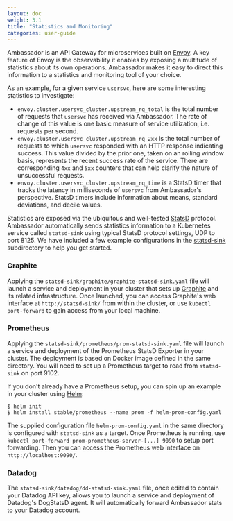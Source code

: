 ```yaml
---
layout: doc
weight: 3.1
title: "Statistics and Monitoring"
categories: user-guide
---
```

Ambassador is an API Gateway for microservices built on [Envoy](https://lyft.github.io/envoy/). A key feature of Envoy is the observability it enables by exposing a multitude of statistics about its own operations. Ambassador makes it easy to direct this information to a statistics and monitoring tool of your choice.

As an example, for a given service `usersvc`, here are some interesting statistics to investigate:

- `envoy.cluster.usersvc_cluster.upstream_rq_total` is the total number of requests that `usersvc` has received via Ambassador. The rate of change of this value is one basic measure of service utilization, i.e. requests per second.
- `envoy.cluster.usersvc_cluster.upstream_rq_2xx` is the total number of requests to which `usersvc` responded with an HTTP response indicating success. This value divided by the prior one, taken on an rolling window basis, represents the recent success rate of the service. There are corresponding `4xx` and `5xx` counters that can help clarify the nature of unsuccessful requests.
- `envoy.cluster.usersvc_cluster.upstream_rq_time` is a StatsD timer that tracks the latency in milliseconds of `usersvc` from Ambassador's perspective. StatsD timers include information about means, standard deviations, and decile values.

Statistics are exposed via the ubiquitous and well-tested [StatsD](https://github.com/etsy/statsd) protocol. Ambassador automatically sends statistics information to a Kubernetes service called `statsd-sink` using typical StatsD protocol settings, UDP to port 8125. We have included a few example configurations in the [statsd-sink](https://github.com/datawire/ambassador/tree/master/statsd-sink) subdirectory to help you get started.


### Graphite

Applying the `statsd-sink/graphite/graphite-statsd-sink.yaml` file will launch a service and deployment in your cluster that sets up [Graphite](http://graphite.readthedocs.org/) and its related infrastructure. Once launched, you can access Graphite's web interface at `http://statsd-sink/` from within the cluster, or use `kubectl port-forward` to gain access from your local machine.


### Prometheus

Applying the `statsd-sink/prometheus/prom-statsd-sink.yaml` file will launch a service and deployment of the Prometheus StatsD Exporter in your cluster. The deployment is based on Docker image defined in the same directory. You will need to set up a Prometheus target to read from `statsd-sink` on port 9102.

If you don't already have a Prometheus setup, you can spin up an example in your cluster using [Helm](https://github.com/kubernetes/helm):

    $ helm init
    $ helm install stable/prometheus --name prom -f helm-prom-config.yaml

The supplied configuration file `helm-prom-config.yaml` in the same directory is configured with `statsd-sink` as a target. Once Prometheus is running, use `kubectl port-forward prom-prometheus-server-[...] 9090` to setup port forwarding. Then you can access the Prometheus web interface on `http://localhost:9090/`.


### Datadog

The `statsd-sink/datadog/dd-statsd-sink.yaml` file, once edited to contain your Datadog API key, allows you to launch a service and deployment of Datadog's DogStatsD agent. It will automatically forward Ambassador stats to your Datadog account.
